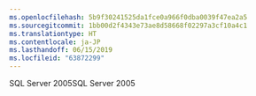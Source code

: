 ```yaml
---
ms.openlocfilehash: 5b9f30241525da1fce0a966f0dba0039f47ea2a5
ms.sourcegitcommit: 1bb00d2f4343e73ae8d58668f02297a3cf10a4c1
ms.translationtype: HT
ms.contentlocale: ja-JP
ms.lasthandoff: 06/15/2019
ms.locfileid: "63872299"
---
```

<span data-ttu-id="aac15-101">SQL Server 2005</span><span class="sxs-lookup"><span data-stu-id="aac15-101">SQL Server 2005</span></span>